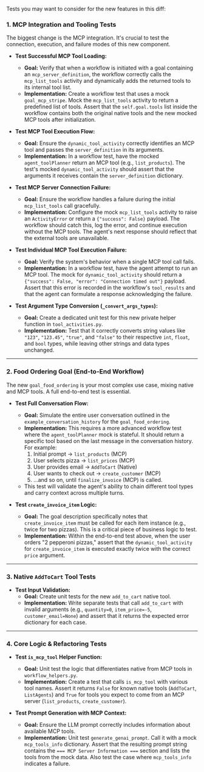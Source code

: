 Tests you may want to consider for the new features in this diff:

### **1\. MCP Integration and Tooling Tests**

The biggest change is the MCP integration. It's crucial to test the connection, execution, and failure modes of this new component.

* **Test Successful MCP Tool Loading:**

  * **Goal:** Verify that when a workflow is initiated with a goal containing an `mcp_server_definition`, the workflow correctly calls the `mcp_list_tools` activity and dynamically adds the returned tools to its internal tool list.  
  * **Implementation:** Create a workflow test that uses a mock `goal_mcp_stripe`. Mock the `mcp_list_tools` activity to return a predefined list of tools. Assert that the `self.goal.tools` list inside the workflow contains both the original native tools and the new mocked MCP tools after initialization.  
* **Test MCP Tool Execution Flow:**

  * **Goal:** Ensure the `dynamic_tool_activity` correctly identifies an MCP tool and passes the `server_definition` in its arguments.  
  * **Implementation:** In a workflow test, have the mocked `agent_toolPlanner` return an MCP tool (e.g., `list_products`). The test's mocked `dynamic_tool_activity` should assert that the arguments it receives contain the `server_definition` dictionary.  
* **Test MCP Server Connection Failure:**

  * **Goal:** Ensure the workflow handles a failure during the initial `mcp_list_tools` call gracefully.  
  * **Implementation:** Configure the mock `mcp_list_tools` activity to raise an `ActivityError` or return a `{"success": False}` payload. The workflow should catch this, log the error, and continue execution without the MCP tools. The agent's next response should reflect that the external tools are unavailable.  
* **Test Individual MCP Tool Execution Failure:**

  * **Goal:** Verify the system's behavior when a single MCP tool call fails.  
  * **Implementation:** In a workflow test, have the agent attempt to run an MCP tool. The mock for `dynamic_tool_activity` should return a `{"success": False, "error": "Connection timed out"}` payload. Assert that this error is recorded in the workflow's `tool_results` and that the agent can formulate a response acknowledging the failure.  
* **Test Argument Type Conversion (`_convert_args_types`):**

  * **Goal:** Create a dedicated unit test for this new private helper function in `tool_activities.py`.  
  * **Implementation:** Test that it correctly converts string values like `"123"`, `"123.45"`, `"true"`, and `"false"` to their respective `int`, `float`, and `bool` types, while leaving other strings and data types unchanged.

---

### **2\. Food Ordering Goal (End-to-End Workflow)**

The new `goal_food_ordering` is your most complex use case, mixing native and MCP tools. A full end-to-end test is essential.

* **Test Full Conversation Flow:**

  * **Goal:** Simulate the entire user conversation outlined in the `example_conversation_history` for the `goal_food_ordering`.  
  * **Implementation:** This requires a more advanced workflow test where the `agent_toolPlanner` mock is stateful. It should return a specific tool based on the last message in the conversation history. For example:  
    1. Initial prompt \-\> `list_products` (MCP)  
    2. User selects pizza \-\> `list_prices` (MCP)  
    3. User provides email \-\> `AddToCart` (Native)  
    4. User wants to check out \-\> `create_customer` (MCP)  
    5. ...and so on, until `finalize_invoice` (MCP) is called.  
  * This test will validate the agent's ability to chain different tool types and carry context across multiple turns.  
* **Test `create_invoice_item` Logic:**

  * **Goal:** The goal description specifically notes that `create_invoice_item` must be called for each item instance (e.g., twice for two pizzas). This is a critical piece of business logic to test.  
  * **Implementation:** Within the end-to-end test above, when the user orders "2 pepperoni pizzas," assert that the `dynamic_tool_activity` for `create_invoice_item` is executed exactly twice with the correct `price` argument.

---

### **3\. Native `AddToCart` Tool Tests**

* **Test Input Validation:**  
  * **Goal:** Create unit tests for the new `add_to_cart` native tool.  
  * **Implementation:** Write separate tests that call `add_to_cart` with invalid arguments (e.g., `quantity=0`, `item_price=-5`, `customer_email=None`) and assert that it returns the expected error dictionary for each case.

---

### **4\. Core Logic & Refactoring Tests**

* **Test `is_mcp_tool` Helper Function:**

  * **Goal:** Unit test the logic that differentiates native from MCP tools in `workflow_helpers.py`.  
  * **Implementation:** Create a test that calls `is_mcp_tool` with various tool names. Assert it returns `False` for known native tools (`AddToCart`, `ListAgents`) and `True` for tools you expect to come from an MCP server (`list_products`, `create_customer`).  
* **Test Prompt Generation with MCP Context:**

  * **Goal:** Ensure the LLM prompt correctly includes information about available MCP tools.  
  * **Implementation:** Unit test `generate_genai_prompt`. Call it with a mock `mcp_tools_info` dictionary. Assert that the resulting prompt string contains the `=== MCP Server Information ===` section and lists the tools from the mock data. Also test the case where `mcp_tools_info` indicates a failure.

